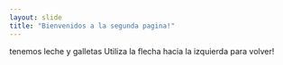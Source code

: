```yaml
---
layout: slide
title: "Bienvenidos a la segunda pagina!"
---
```

tenemos leche y galletas
Utiliza la flecha hacia la izquierda para volver!
